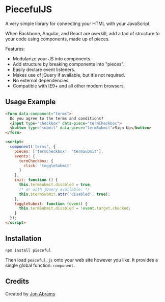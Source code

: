 # PiecefulJS

A very simple library for connecting your HTML with your JavaScript.

When Backbone, Angular, and React are overkill, add a tad of structure to your code using components, made up of pieces.

Features:
- Modularize your JS into components.
- Add structure by breaking components into "pieces".
- Easily declare event listeners.
- Makes use of jQuery if available, but it's not required.
- No external dependencies.
- Compatible with IE9+ and all other modern browsers.

## Usage Example

```html
<form data-component="terms">
  Do you agree to the terms and conditions?
  <input type="checkbox" data-piece="termCheckbox">
  <button type="submit" data-piece="termSubmit">Sign Up</button>
</form>

<script>
  component('terms', {
    pieces: ['termCheckbox', 'termSubmit'],
    events: {
      termCheckbox: {
        click: 'toggleSubmit'
      }
    },
    init: function () {
      this.termSubmit.disabled = true;
      /* or with jQuery available: */
      this.$termSubmit.attr('disabled', true);
    },
    toggleSubmit: function (event) {
      this.termSubmit.disabled = !event.target.checked;
    }
  });
</script>
```

## Installation

`npm install pieceful`

Then load `peaceful.js` onto your web site however you like. It provides a single global function: `component`.

## Credits

Created by [Jon Abrams](https://twitter.com/JonathanAbrams)
